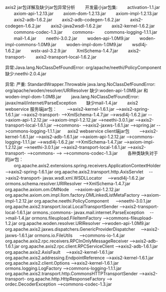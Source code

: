 axis2 jar包详解及缺少jar包异常分析
　　开发最小jar包集:
　　activation-1.1.jar
　　axiom-api-1.2.13.jar
　　axiom-dom-1.2.13.jar
　　axiom-impl-1.2.13.jar
　　axis2-adb-1.6.2.jar
　　axis2-adb-codegen-1.6.2.jar
　　axis2-codegen-1.6.2.jar
　　axis2-java2wsdl-1.6.2.jar
　　axis2-kernel-1.6.2.jar
　　commons-codec-1.3.jar
　　commons-
　　commons-logging-1.1.1.jar
　　mail-1.4.jar
　　neethi-3.0.2.jar
　　woden-api-1.0M9.jar
　　woden-impl-commons-1.0M9.jar
　　woden-impl-dom-1.0M9.jar
　　wsdl4j-1.6.2.jar
　　wstx-asl-3.2.9.jar
　　XmlSchema-1.4.7.jar
　　axis2-transport-
　　axis2-transport-local-1.6.2.jar
　　

异常:Java.lang.NoClassDefFoundError: org/apache/neethi/PolicyComponent
缺少:neethi-2.0.4.jar

异常:
严重: StandardWrapper.Throwable
java.lang.NoClassDefFoundError: org/apache/woden/resolver/URIResolver
缺少:woden-api-1.0MB.jar 和woden-impl-dom-1.0MB.jar
　　java.lang.NoClassDefFoundError: javax/mail/internet/ParseException
　　缺少mail-1.4.jar
　　axis2 webservice 服务端jar包：
　　-->axis2-kernel-1.6.1.jar
-->axis2-spring-1.6.1.jar
-->axis2-transport-
-->XmlSchema-1.4.7.jar
-->wsdl4j-1.6.2.jar
-->axiom-api-1.2.12.jar
-->axiom-impl-1.2.12.jar
-->neethi-3.0.1.jar
-->axis2-transport-local-1.6.1.jar
-->commons-
-->axis2-jaxws-1.6.1.jar
-->spring.jar
-->commons-logging-1.1.1.jar
　
axis2 webservice client端jar包
　　-->axis2-kernel-1.6.1.jar
-->axis2-adb-1.6.1.jar
-->axiom-api-1.2.12.jar
-->commons-logging-1.1.1.jar
-->wsdl4j-1.6.2.jar
-->XmlSchema-1.4.7.jar
-->axiom-impl-1.2.12.jar
-->neethi-3.0.1.jar
-->axis2-transport-local-1.6.1.jar
-->axis2-transport-
-->commons-
-->
-->commons-codec-1.3.jar
　　各种类缺失对于的jar包：
　　org.apache.axis2.extensions.spring.receivers.ApplicationContextHolder -->axis2-spring-1.6.1.jar
org.apache.axis2.transport.http.AxisServlet 　-->axis2-transport-
javax.wsdl.xml.WSDLLocator 　-->wsdl4j-1.6.2.jar
ormons.schema.resolver.URIResolver -->XmlSchema-1.4.7.jar
org.apache.axiom.om.OMNode 　-->axiom-api-1.2.12.jar
org.apache.axiom.om.impl.llom.factory.OMLinkedListMetaFactory -->axiom-impl-1.2.12.jar
org.apache.neethi.PolicyComponent 　 -->neethi-3.0.1.jar
org.apache.axis2.transport.local.LocalTransportSender -->axis2-transport-local-1.6.1.jar
ormons.;commons-
javax.mail.internet.ParseException 　-->mail-1.4.jar
ormons.fileupload.FileItemFactory -->commons-fileupload-1.2.jar
org.apache.woden.resolver.URIResolver -->woden-api-1.0M9.jar
org.apache.axis2.jaxws.dispatchers.GenericProviderDispatcher 　-->axis2-jaxws-1.6.1.jar
ormons.io.FileUtils 　 -->commons-io-1.4.jar
org.apache.axis2.rpc.receivers.RPCInOnlyMessageReceiver -->axis2-adb-1.6.1.jar
org.apache.axis2.rpc.client.RPCServiceClient -->axis2-adb-1.6.1.jar
org.apache.axis2.AxisFault　 -->axis2-kernel-1.6.1.jar
org.apache.axis2.addressing.EndpointReference -->axis2-kernel-1.6.1.jar
org.apache.axis2.client.Options -->axis2-kernel-1.6.1.jar
ormons.logging.LogFactory -->commons-logging-1.1.1.jar
org.apache.axis2.transport.http.CommonsHTTPTransportSender -->axis2-transport-
org.apache.http.HttpResponseFactory -->
ordec.DecoderException -->commons-codec-1.3.jar